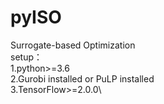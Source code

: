# pyISO
Surrogate-based Optimization\
setup：\
1.python>=3.6\
2.Gurobi installed or PuLP installed\
3.TensorFlow>=2.0.0\

